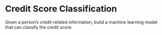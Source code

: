 # Credit Score Classification
Given a person’s credit-related information, build a machine learning model that can classify the credit score.
